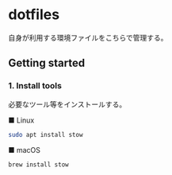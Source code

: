 # dotfiles

自身が利用する環境ファイルをこちらで管理する。

## Getting started

### 1. Install tools

必要なツール等をインストールする。

■ Linux

```zsh
sudo apt install stow
```

■ macOS

```zsh
brew install stow
```

